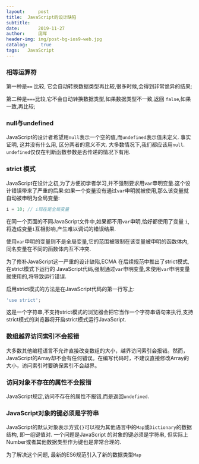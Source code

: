 ```yaml
---
layout:     post
title:	JavaScript的设计缺陷
subtitle:   
date:       2019-11-27
author: 	庞晖
header-img: img/post-bg-ios9-web.jpg
catalog: 	 true
tags: 	JavaScript
---
```


### 相等运算符
第一种是```==``` 比较, 它会自动转换数据类型再比较,很多时候,会得到非常诡异的结果;

第二种是```===```比较,它不会自动转换数据类型,如果数据类型不一致,返回 ```false```,如果一致,再比较;

### null与undefined
JavaScript的设计者希望用```null```表示一个空的值,而```undefined```表示值未定义. 事实证明, 这并没有什么用, 区分两者的意义不大. 大多数情况下,我们都应该用```null```. ```undefined```仅仅在判断函数参数是否传递的情况下有用.

### strict 模式
JavaScript在设计之初,为了方便初学者学习,并不强制要求用```var```申明变量.这个设计错误带来了严重的后果:如果一个变量没有通过```var```申明就被使用,那么该变量就自动被申明为全局变量:

```JavaScript
i = 10; // i现在是全局变量
```

在同一个页面的不同JavaScript文件中,如果都不用```var```申明,恰好都使用了变量 ```i```,将造成变量```i```互相影响,产生难以调试的错误结果.

使用```var```申明的变量则不是全局变量,它的范围被限制在该变量被申明的函数体内,同名变量在不同的函数体内互不冲突.

为了修补JavaScript这一严重的设计缺陷,ECMA 在后续规范中推出了strict模式, 在strict模式下运行的 JavaScript代码,强制通过```var```申明变量,未使用```var```申明变量就使用的,将导致运行错误.

启用strict模式的方法是在JavaScript代码的第一行写上:

```JavaScript
'use strict';
```

这是一个字符串,不支持strict模式的浏览器会把它当作一个字符串语句来执行,支持strict模式的浏览器将开启strict模式运行JavaScript.

### 数组越界访问索引不会报错
大多数其他编程语言不允许直接改变数组的大小，越界访问索引会报错。然而，JavaScript的Array却不会有任何错误。在编写代码时，不建议直接修改Array的大小，访问索引时要确保索引不会越界。

### 访问对象不存在的属性不会报错
JavaScript规定,访问不存在的属性不报错,而是返回```undefined```.

### JavaScript对象的键必须是字符串
JavaScript的默认对象表示方式```{}```可以视为其他语言中的```Map```或```Dictionary```的数据结构, 即一组键值对. 一个问题是JavaScript 的对象的键必须是字符串, 但实际上Number或者其他数据类型作为键也是非常合理的.

为了解决这个问题, 最新的ES6规范引入了新的数据类型```Map```

